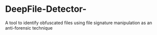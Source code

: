 # DeepFile-Detector-
A tool to identify  obfuscated files using file signature manipulation as an anti-forensic technique
